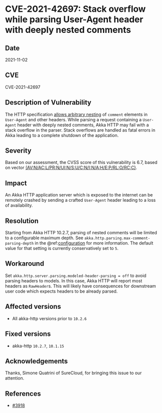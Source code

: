 # CVE-2021-42697: Stack overflow while parsing User-Agent header with deeply nested comments

## Date

2021-11-02

## CVE

CVE-2021-42697

## Description of Vulnerability

The HTTP specification [allows arbitrary nesting](https://datatracker.ietf.org/doc/html/rfc7230#section-3.2.6)
of `comment` elements in `User-Agent` and other headers. While parsing a request containing a `User-Agent`
header with deeply nested comments, Akka HTTP may fail with a stack overflow in the parser. Stack overflows
are handled as fatal errors in Akka leading to a complete shutdown of the application.

## Severity

Based on our assessment, the CVSS score of this vulnerability is 6.7, based on vector [(AV:N/AC:L/PR:N/UI:N/S:U/C:N/I:N/A:H/E:P/RL:O/RC:C)](https://nvd.nist.gov/vuln-metrics/cvss/v3-calculator?vector=AV:N/AC:L/PR:N/UI:N/S:U/C:N/I:N/A:H/E:P/RL:O/RC:C&version=3.1).

## Impact

An Akka HTTP application server which is exposed to the internet can be remotely crashed
by sending a crafted `User-Agent` header leading to a loss of availability.

## Resolution

Starting from Akka HTTP 10.2.7, parsing of nested comments will be limited to a configurable maximum depth.
See `akka.http.parsing.max-comment-parsing-depth` in the @ref:[configuration](../configuration.md) for
more information. The default value for that setting is currently conservatively set to `5`.

## Workaround

Set `akka.http.server.parsing.modeled-header-parsing = off` to avoid parsing headers to models.
In this case, Akka HTTP will report most headers as `RawHeader`s. This will likely have
consequences for downstream user code which expects headers to be already parsed.

## Affected versions

- All akka-http versions prior to `10.2.6`

## Fixed versions

- akka-http `10.2.7`, `10.1.15`

## Acknowledgements

Thanks, Simone Quatrini of SureCloud, for bringing this issue to our attention.

## References

* [#3918](https://github.com/akka/akka-http/issues/3918)
